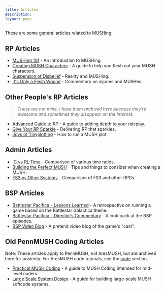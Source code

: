 ```yaml
---
title: Articles
description:
layout: page
---
```


These are some general articles related to MUSHing.

## RP Articles

* [MUSHing 101](/mush-101) - An introduction to MUSHing.
* [Creating MUSH Characters](/articles/creating-mush-characters) - A guide to help you flesh out your MUSH characters.
* [Suspension of Disbelief](/articles/suspension-of-disbelief) - Reality and MUSHing.
* [It's Only a Flesh Wound](/articles/it-s-only-a-flesh-wound) - Commentary on injuries and MUSHes.

## Other People's RP Articles

> *These are not mine.  I have them archived here because they're awesome and sometimes they disappear on the Internet.*

* [Advanced Guide to RP](/articles/advanced-guide-to-rp) - A guide to adding depth to your roleplay.
* [Give Your RP Sparkle](/articles/give-your-rp-sparkle) - Delivering RP that sparkles.
* [Joys of Tinyplotting](/articles/joys-of-tinyplotting) - How to run a MUSH plot.

## Admin Articles

* [IC vs RL Time](/articles/ic-vs-rl-time) - Comparison of various time ratios.
* [Building the Perfect MUSH](/articles/building-the-perfect-mush) - Tips and things to consider when creating a MUSH.
* [FS3 vs Other Systems](/articles/fs3-vs-other-systems) - Comparison of FS3 and other RPGs.

## BSP Articles
* [Battlestar Pacifica - Lessons Learned](/articles/battlestar-pacifica-lessons-learned) - A retrospective on running a game based on the Battlestar Galactica theme.
* [Battlestar Pacifica - Director's Commentary](/articles/battlestar-pacifica-director-s-commentary) - A look back at the BSP episodes.
* [BSP Video Blog](/articles/bsp-video-blog) - A pretend video blog of the game's "cast".

## Old PennMUSH Coding Articles

Note:  These articles apply to PennMUSH, not AresMUSH, but are archived here for posterity.  For AresMUSH code tutorials, see the [code](/code) section.

* [Practical MUSH Coding](/articles/practical-mush-coding) - A guide to MUSH Coding intended for mid-level coders.
* [Large Scale System Design](/articles/large-scale-system-design) - A guide for building large-scale MUSH softcode systems.

